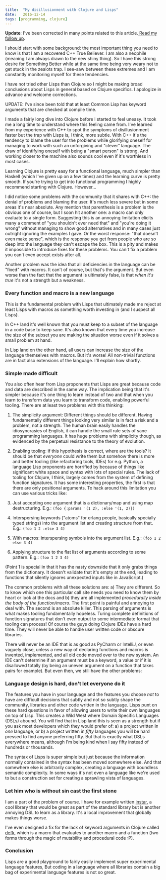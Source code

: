 ```yaml
---
title:	"My disillusionment with Clojure and Lisps"
date:	2016-12-14
tags: [programming, clojure]
---
```


  **Update**: I've been corrected in many points related to this article.[ Read my follow up](https://medium.com/@boxed/followup-to-my-disillusionment-with-clojure-and-lisps-49d8b0ec94c1?source=linkShare-8ad86cc82e5f-1482354544).

I should start with some background: the most important thing you need to know is that I am a recovered C++ True Believer. I am also a neophile (meaning I am always drawn to the new shiny thing). So I have this strong desire for Something Better while at the same time being very weary not to get stuck in the zealots trap. I see-saw between these extremes and I am constantly monitoring myself for these tendencies.

I have not tried other Lisps than Clojure so I might be making broad conclusions about Lisps in general based on Clojure specifics. I apologize in advance and welcome corrections. 

UPDATE: I've since been told that at least Common Lisp has keyword arguments that are checked at compile time.

I made a fairly long dive into Clojure before I started to feel uneasy. It took me a long time to understand where this feeling came from. I've learned from my experience with C++ to spot the symptoms of disillusionment faster but the trap with Lisps is, I think, more subtle. With C++ it's the tendency to blame the user for the problems while glorifying oneself for managing to work with such an unforgiving and "clever" language. The draw of identifying oneself with being a "smart person" is strong. And working closer to the machine also sounds cool even if it's worthless in most cases.

Learning Clojure is pretty easy for a functional language, much simpler than Haskell (which I've given up on a few times) and the learning curve is pretty smooth. If you're trying to get into functional programming I highly recommend starting with Clojure. However…

I did notice some problems with the community that it shares with C++: the denial of problems and blaming the user. It's much less severe but in some areas it's near absolute. Any mention that parenthesis is a problem is the obvious one of course, but I soon hit another one: a macro can only evaluate to a single form. Suggesting this is an annoying limitation elicits many a comment of "you shouldn't ever need that" and "you're doing it wrong" without managing to show good alternatives and in many cases just outright ignoring the examples I gave. Or the worst response: "that doesn't even make sense", which is the response you get from people who are so deep into the language they can't escape the box. This is a pity and makes it impossible to introduce fixes for these problems. You can't fix a problem you can't even accept exists after all.

Another problem was the idea that all deficiencies in the language can be "fixed" with macros. It can't of course, but that's the argument. But even worse than the fact that the argument is ultimately false, is that *when it's true* it's not a strength but a weakness.

### Every function and macro is a new language

This is the fundamental problem with Lisps that ultimately made me reject at least Lisps with macros as something worth investing in (and I suspect all Lisps).

In C++ land it's well known that you must keep to a subset of the language in a code base to keep sane. It's also known that every time you increase the size of the subset you are making the situation worse even if it solves a small problem at hand.

In Lisp land on the other hand, all users can increase the size of the language themselves with macros. But it's worse! All non-trivial functions are in fact also extensions of the language. I'll explain how shortly.

### Simple made difficult

You also often hear from Lisp proponents that Lisps are great because code and data are described in the same way. The implication being that it's simpler because it's one thing to learn instead of two and that when you learn to transform data you learn to transform code, enabling powerful tooling. There are at least two problems with this thinking:

1. The simplicity argument: Different things should be different. Having fundamentally different things looking very similar is in fact a risk and a problem, not a strength. The human brain easily handles the idiosyncrasies of English, it can handle the small rule sets of sane programming languages. It has huge problems with simplicity though, as evidenced by the perpetual resistance to the theory of evolution.
2. Enabling tooling: if this hypothesis is correct, where are the tools? It should be that *everyone* could write them but somehow there is more and better tooling (like refactoring tools, IDEs) for e.g. Python, a language Lisp proponents are horrified by because of things like significant white space and syntax with lots of special rules.
The lack of tooling for Clojure, I think, largely comes from the system of defining function signatures. It has some interesting properties, the first is that there are only positional arguments. To hack around this limitation you can use various tricks like:

1. Just accepting one argument that is a dictionary/map and using map destructuring. E.g.: `(foo {:params '(1 2), :else '(1, 2)})`
2. Interspersing keywords ("atoms" for erlang people, basically specially typed strings) into the argument list and creating structure from that. E.g.: `(foo 1 2 :else 3 4)`
3. With macros: interspersing symbols into the argument list. E.g.: `(foo 1 2 else 3 4)`
4. Applying structure to the flat list of arguments according to some pattern. E.g.: `(foo 1 2 3 4)`

(Point 1 is special in that it has the nasty downside that it only grabs things from the dictionary. It doesn't validate that it's empty at the end, leading to functions that silently ignores unexpected inputs like in JavaScript.)

The common problems with all these solutions are: a) They are different. So to know which one this particular call site needs you need to know them by heart or look at the docs and b) they are all implemented *procedurally inside the body of the function/macro*. The first point is painful and annoying to deal with. The second is an absolute killer. This parsing of arguments is what makes tooling fundamentally hopeless. Turing complete definitions of function signatures that don't even output to some intermediate format that tooling can process! Of course the guys doing Clojure IDEs have a hard time. They will never be able to handle user written code or obscure libraries.

There will never be an IDE that is as good as PyCharm or IntelliJ, or even vaguely close, unless a new way of declaring functions and macros is invented, implemented, and all old code moved over to the new system. An IDE can't determine if an argument must be a keyword, a value or if it is disallowed totally (by being an uneven argument on a function that takes pairs for example). But even then, we still have the other problems:

### Language design is hard, don't let everyone do it

The features you have in your language and the features you choose *not* to have are difficult decisions that subtly and not so subtly shape the community, libraries and other code written in the language. Lisps punt on these hard questions in favor of allowing users to write their own languages on top of Lisp. This creates a Wild West where Domain Specific Languages (DSLs) abound. You will find that in Lisp land this is seen as a strength but if you ask most developers which they would prefer of: a) a project written in *one* language, or b) a project written in *fifty* languages you will be hard pressed to find anyone preferring fifty. But that is exactly what DSLs everywhere means, although I'm being kind when I say fifty instead of hundreds or thousands.

The syntax of Lisps is super simple but just because the information normally contained in the syntax has been moved somewhere else. And that somewhere else is arbitrarily complex, creating a language with boundless semantic complexity. In some ways it's not even a language like we're used to but a construction set for creating a sprawling vista of languages.

### Let him who is without sin cast the first stone

I am a part of the problem of course. I have for example written [instar](https://github.com/boxed/instar), a cool library that would be great as part of the standard library but is another annoying DSL to learn as a library. It's a local improvement that globally makes things worse.

I've even designed a fix for the lack of keyword arguments in Clojure called [defk](https://github.com/boxed/defk), which is a macro that evaluates to another macro and a function (two forms through the magic of mutability and procedural code :P).

### Conclusion

Lisps are a good playground to fairly easily implement super experimental language features, But coding in a language where all libraries contain a big bag of experimental language features is not so great.
